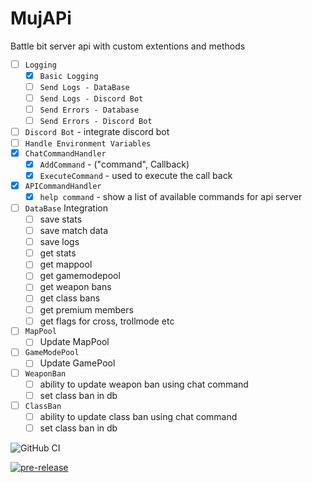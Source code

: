 # MujAPi
Battle bit server api with custom extentions and methods

  * [ ] `Logging`
	* [x] `Basic Logging`
    * [ ] `Send Logs - DataBase`
	* [ ] `Send Logs - Discord Bot`
	* [ ] `Send Errors - Database`
	* [ ] `Send Errors - Discord Bot`
  * [ ] `Discord Bot` - integrate discord bot
  * [ ] `Handle Environment Variables`
  * [x] `ChatCommandHandler`
	* [x] `AddCommand` - ("command", Callback)
	* [x] `ExecuteCommand` - used to execute the call back
  * [x] `APICommandHandler`
	* [x] `help command` - show a list of available commands for api server
  * [ ] `DataBase` Integration
	* [ ] save stats
	* [ ] save match data
	* [ ] save logs
	* [ ] get stats
	* [ ] get mappool
	* [ ] get gamemodepool
	* [ ] get weapon bans
	* [ ] get class bans
	* [ ] get premium members
	* [ ] get flags for cross, trollmode etc
  * [ ] `MapPool`
	* [ ] Update MapPool
  * [ ] `GameModePool`
	* [ ] Update GamePool
  * [ ] `WeaponBan`
	* [ ] ability to update weapon ban using chat command
	* [ ] set class ban in db
  * [ ] `ClassBan`
	* [ ] ability to update class ban using chat command
	* [ ] set class ban in db

![GitHub CI](https://github.com/muji2498/BattleBit-Community-Server-API/actions/workflows/build.yml/badge.svg)

[![pre-release](https://github.com/muji2498/BattleBit-Community-Server-API/actions/workflows/pre-release.yml/badge.svg)](https://github.com/muji2498/BattleBit-Community-Server-API/actions/workflows/pre-release.yml)
